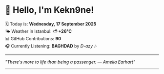 # 👋 Hello, I'm Kekn9ne!

🗓️ Today is: **Wednesday, 17 September 2025**  
🌤️ Weather in Istanbul: **⛅️  +26°C**  
📊 GitHub Contributions: **90**  
🎧 Currently Listening: **BAGHDAD** by *D-azy* 🎶

---

_"There's more to life than being a passenger. — *Amelia Earhart*"_

---
